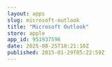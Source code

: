```yaml
---
layout: apps
slug: microsoft-outlook
title: "Microsoft Outlook"
store: apple
app_id: 951937596
date: 2025-08-25T18:21:10Z
published: 2015-01-29T05:22:59Z
---
```


